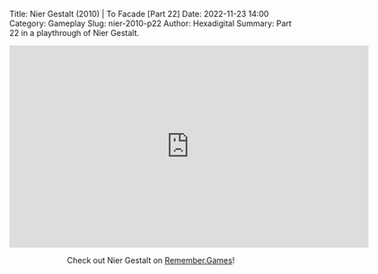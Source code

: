 Title: Nier Gestalt (2010) | To Facade [Part 22]
Date: 2022-11-23 14:00
Category: Gameplay
Slug: nier-2010-p22
Author: Hexadigital
Summary: Part 22 in a playthrough of Nier Gestalt.

<center><iframe src="https://www.youtube.com/embed/yryBNSL7cxk?feature=oembed" allow="accelerometer; autoplay; encrypted-media; gyroscope; picture-in-picture" width="640" height="360" frameborder="0"></iframe>

Check out Nier Gestalt on [Remember.Games](https://remember.games/game/2307/nier/)!</center>

